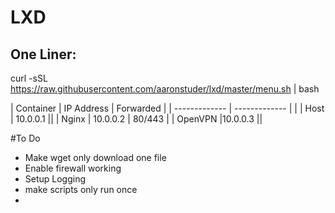 # LXD

## One Liner:

curl -sSL https://raw.githubusercontent.com/aaronstuder/lxd/master/menu.sh | bash

| Container | IP Address | Forwarded |
| ------------- | ------------- | |
| Host | 10.0.0.1 ||
| Nginx | 10.0.0.2 | 80/443 |
| OpenVPN |10.0.0.3 ||

#To Do
- Make wget only download one file
- Enable firewall working
- Setup Logging
- make scripts only run once
- 
